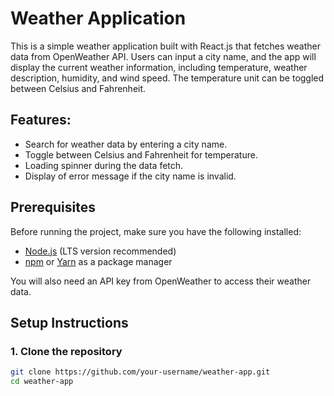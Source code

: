 # Weather Application

This is a simple weather application built with React.js that fetches weather data from OpenWeather API. Users can input a city name, and the app will display the current weather information, including temperature, weather description, humidity, and wind speed. The temperature unit can be toggled between Celsius and Fahrenheit.

## Features:
- Search for weather data by entering a city name.
- Toggle between Celsius and Fahrenheit for temperature.
- Loading spinner during the data fetch.
- Display of error message if the city name is invalid.

## Prerequisites

Before running the project, make sure you have the following installed:
- [Node.js](https://nodejs.org/en/) (LTS version recommended)
- [npm](https://www.npmjs.com/) or [Yarn](https://yarnpkg.com/) as a package manager

You will also need an API key from OpenWeather to access their weather data.

## Setup Instructions

### 1. Clone the repository

```bash
git clone https://github.com/your-username/weather-app.git
cd weather-app
